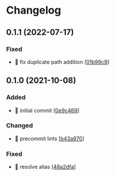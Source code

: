 # Changelog

<a name="0.1.1"></a>
## 0.1.1 (2022-07-17)

### Fixed

- 🐛 fix duplicate path addition [[01b99c9](https://github.com/ptavares/zsh-tgswitch/commit/01b99c94c5de10a2a21018658a03af419ce37927)]


<a name="0.1.0"></a>
## 0.1.0 (2021-10-08)

### Added

- 🎉 initial commit [[0e9c469](https://github.com/ptavares/zsh-tgswitch/commit/0e9c469dfd4585ad59d61d311a953679e76406d2)]

### Changed

- 🚨 precommit lints [[b43a970](https://github.com/ptavares/zsh-tgswitch/commit/b43a970aa13c92b9ce8edfdb541416fe601bdaab)]

### Fixed

- 🐛 resolve alias [[48a2dfa](https://github.com/ptavares/zsh-tgswitch/commit/48a2dfafbd4ad06708df7c50fd7f2c22b1a5ea4f)]


